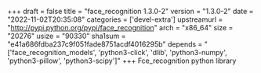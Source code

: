 +++
draft = false
title = "face_recognition 1.3.0-2"
version = "1.3.0-2"
date = "2022-11-02T20:35:08"
categories = ['devel-extra']
upstreamurl = "http://pypi.python.org/pypi/face_recognition"
arch = "x86_64"
size = "20276"
usize = "90330"
sha1sum = "e41a686fdba237c9f051fade8751acdf4016295b"
depends = "['face_recognition_models', 'python3-click', 'dlib', 'python3-numpy', 'python3-pillow', 'python3-scipy']"
+++
Fce_recognition python library